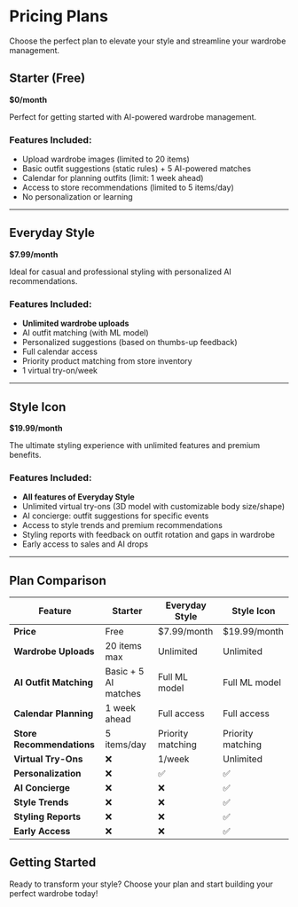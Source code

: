 # Pricing Plans

Choose the perfect plan to elevate your style and streamline your wardrobe management.

## Starter (Free)

**$0/month**

Perfect for getting started with AI-powered wardrobe management.

### Features Included:
- Upload wardrobe images (limited to 20 items)
- Basic outfit suggestions (static rules) + 5 AI-powered matches
- Calendar for planning outfits (limit: 1 week ahead)
- Access to store recommendations (limited to 5 items/day)
- No personalization or learning

---

## Everyday Style

**$7.99/month**

Ideal for casual and professional styling with personalized AI recommendations.

### Features Included:
- **Unlimited wardrobe uploads**
- AI outfit matching (with ML model)
- Personalized suggestions (based on thumbs-up feedback)
- Full calendar access
- Priority product matching from store inventory
- 1 virtual try-on/week

---

## Style Icon

**$19.99/month**

The ultimate styling experience with unlimited features and premium benefits.

### Features Included:
- **All features of Everyday Style**
- Unlimited virtual try-ons (3D model with customizable body size/shape)
- AI concierge: outfit suggestions for specific events
- Access to style trends and premium recommendations
- Styling reports with feedback on outfit rotation and gaps in wardrobe
- Early access to sales and AI drops

---

## Plan Comparison

| Feature | Starter | Everyday Style | Style Icon |
|---------|---------|----------------|------------|
| **Price** | Free | $7.99/month | $19.99/month |
| **Wardrobe Uploads** | 20 items max | Unlimited | Unlimited |
| **AI Outfit Matching** | Basic + 5 AI matches | Full ML model | Full ML model |
| **Calendar Planning** | 1 week ahead | Full access | Full access |
| **Store Recommendations** | 5 items/day | Priority matching | Priority matching |
| **Virtual Try-Ons** | ❌ | 1/week | Unlimited |
| **Personalization** | ❌ | ✅ | ✅ |
| **AI Concierge** | ❌ | ❌ | ✅ |
| **Style Trends** | ❌ | ❌ | ✅ |
| **Styling Reports** | ❌ | ❌ | ✅ |
| **Early Access** | ❌ | ❌ | ✅ |

## Getting Started

Ready to transform your style? Choose your plan and start building your perfect wardrobe today!